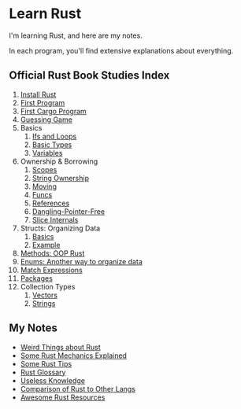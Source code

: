 # Learn Rust

I'm learning Rust, and here are my notes.

In each program, you'll find extensive explanations about everything.

## Official Rust Book Studies Index

1. [Install Rust](notes/install.md)
2. [First Program](rpl/_01_hello/main.rs)
3. [First Cargo Program](rpl/_02_hello_cargo)
4. [Guessing Game](rpl/_03_guessing_game)
5. Basics
   1. [Ifs and Loops](rpl/_04_basics/branches/src/main.rs)
   2. [Basic Types](rpl/_04_basics/types/src/main.rs)
   3. [Variables](rpl/_04_basics/variables/src/main.rs)
6. Ownership & Borrowing
   1. [Scopes](rpl/_05_ownership/_01_scope/src/main.rs)
   2. [String Ownership](rpl/_05_ownership/_02_string/src/main.rs)
   3. [Moving](rpl/_05_ownership/_03_move/src/main.rs)
   4. [Funcs](rpl/_05_ownership/_04_funcs/src/main.rs)
   5. [References](rpl/_05_ownership/_05_references/src/main.rs)
   6. [Dangling-Pointer-Free](rpl/_05_ownership/_06_dangling/src/main.rs)
   7. [Slice Internals](rpl/_05_ownership/_07_slices/src/main.rs)
7. Structs: Organizing Data
   1. [Basics](rpl/_06_structs/src/main.rs)
   2. [Example](rpl/_06_structs_example/src/main.rs)
8. [Methods: OOP Rust](rpl/_07_methods/src/main.rs)
9.  [Enums: Another way to organize data](rpl/_08_enums/src/main.rs)
10. [Match Expressions](rpl/_09_match/src/main.rs)
11. [Packages](rpl/_10_packages/src/lib.rs)
12. Collection Types
    1.  [Vectors](rpl/_11_collections/src/vectors.rs)
    2.  [Strings](rpl/_11_collections/src/strings.rs)

## My Notes

* [Weird Things about Rust](notes/shocks.md)
* [Some Rust Mechanics Explained](notes/mechanics.md)
* [Some Rust Tips](notes/tips.md)
* [Rust Glossary](notes/glossary.md)
* [Useless Knowledge](notes/useless.md)
* [Comparison of Rust to Other Langs](notes/langs.png)
* [Awesome Rust Resources](notes/resources.md)
